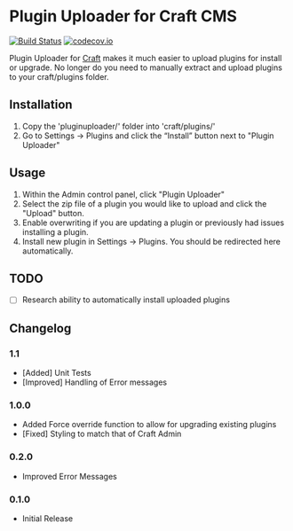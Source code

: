 

# Plugin Uploader for Craft CMS

[![Build Status](https://img.shields.io/travis/yatryan/craft-plugin-uploader/release/1.1.svg)](https://travis-ci.org/yatryan/craft-plugin-uploader)  [![codecov.io](https://img.shields.io/codecov/c/github/yatryan/craft-plugin-uploader/release/1.1.svg)](https://codecov.io/github/yatryan/craft-plugin-uploader?branch=release/1.1)


Plugin Uploader for [Craft](http://craftcms.com) makes it much easier to upload plugins for install or upgrade. No longer do you need to manually extract and upload plugins to your craft/plugins folder.

## Installation

1. Copy the 'pluginuploader/' folder into 'craft/plugins/'
2. Go to Settings → Plugins and click the “Install” button next to "Plugin Uploader"

## Usage

1. Within the Admin control panel, click "Plugin Uploader"
2. Select the zip file of a plugin you would like to upload and click the "Upload" button.
3. Enable overwriting if you are updating a plugin or previously had issues installing a plugin.
4. Install new plugin in Settings → Plugins. You should be redirected here automatically.

## TODO
- [ ] Research ability to automatically install uploaded plugins

## Changelog

### 1.1
- [Added] Unit Tests
- [Improved] Handling of Error messages

### 1.0.0
- Added Force override function to allow for upgrading existing plugins
- [Fixed] Styling to match that of Craft Admin

### 0.2.0
- Improved Error Messages

### 0.1.0
- Initial Release
